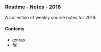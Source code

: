 ### Readme - Notes - 2016

A collection of weekly course notes for 2016.

#### Contents
* extras
* fall
